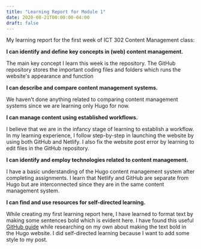 ```yaml
---
title: "Learning Report for Module 1"
date: 2020-08-21T00:00:00-04:00
draft: false
---
```


My learning report for the first week of ICT 302 Content Management class:

**I can identify and define key concepts in (web) content management.**

The main key concept I learn this week is the repository. The GitHub repository stores the important coding files and folders which runs the website's appearance and function   


**I can describe and compare content management systems.**

We haven't done anything related to comparing content management systems since we are learning only Hugo for now.  


**I can manage content using established workflows.**

I believe that we are in the infancy stage of learning to establish a workflow. In my learning experience, I follow step-by-step in launching the website by using both GitHub and Netlify. I also fix the website post error by learning to edit files in the GitHub repository. 


**I can identify and employ technologies related to content management.**

I have a basic understanding of the Hugo content management system after completing assignments. I learn that Netlify and GitHub are separate from Hugo but are interconnected since they are in the same content management system. 


**I can find and use resources for self-directed learning.**

While creating my first learning report here, I have learned to format text by making some sentences bold which is evident here. I have found this useful [GitHub guide](https://docs.github.com/en/github/writing-on-github/basic-writing-and-formatting-syntax) while researching on my own about making the text bold in the Hugo website. I did self-directed learning because I want to add some style to my post.  
